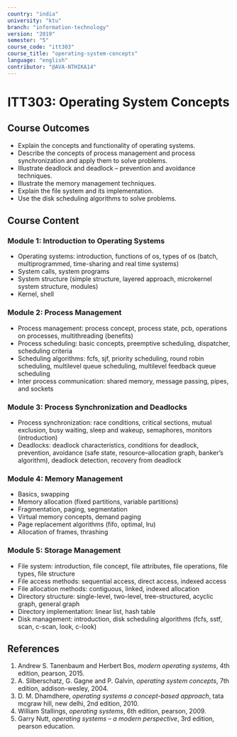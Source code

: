```yaml
---
country: "india"
university: "ktu"
branch: "information-technology"
version: "2019"
semester: "5"
course_code: "itt303"
course_title: "operating-system-concepts"
language: "english"
contributor: "@AVA-NTHIKA14"
---
```


# ITT303: Operating System Concepts

## Course Outcomes

* Explain the concepts and functionality of operating systems.  
* Describe the concepts of process management and process synchronization and apply them to solve problems.  
* Illustrate deadlock and deadlock – prevention and avoidance techniques.  
* Illustrate the memory management techniques.  
* Explain the file system and its implementation.  
* Use the disk scheduling algorithms to solve problems.  

## Course Content

### Module 1: Introduction to Operating Systems

* Operating systems: introduction, functions of os, types of os (batch, multiprogrammed, time-sharing and real time systems)  
* System calls, system programs  
* System structure (simple structure, layered approach, microkernel system structure, modules)  
* Kernel, shell  

### Module 2: Process Management 

* Process management: process concept, process state, pcb, operations on processes, multithreading (benefits)  
* Process scheduling: basic concepts, preemptive scheduling, dispatcher, scheduling criteria  
* Scheduling algorithms: fcfs, sjf, priority scheduling, round robin scheduling, multilevel queue scheduling, multilevel feedback queue scheduling  
* Inter process communication: shared memory, message passing, pipes, and sockets  

### Module 3: Process Synchronization and Deadlocks 

* Process synchronization: race conditions, critical sections, mutual exclusion, busy waiting, sleep and wakeup, semaphores, monitors (introduction)  
* Deadlocks: deadlock characteristics, conditions for deadlock, prevention, avoidance (safe state, resource–allocation graph, banker’s algorithm), deadlock detection, recovery from deadlock  

### Module 4: Memory Management

* Basics, swapping  
* Memory allocation (fixed partitions, variable partitions)  
* Fragmentation, paging, segmentation  
* Virtual memory concepts, demand paging  
* Page replacement algorithms (fifo, optimal, lru)  
* Allocation of frames, thrashing  

### Module 5: Storage Management

* File system: introduction, file concept, file attributes, file operations, file types, file structure  
* File access methods: sequential access, direct access, indexed access  
* File allocation methods: contiguous, linked, indexed allocation  
* Directory structure: single-level, two-level, tree-structured, acyclic graph, general graph  
* Directory implementation: linear list, hash table  
* Disk management: introduction, disk scheduling algorithms (fcfs, sstf, scan, c-scan, look, c-look)  

## References

1. Andrew S. Tanenbaum and Herbert Bos, *modern operating systems*, 4th edition, pearson, 2015.  
2. A. Silberschatz, G. Gagne and P. Galvin, *operating system concepts*, 7th edition, addison-wesley, 2004.  
3. D. M. Dhamdhere, *operating systems a concept-based approach*, tata mcgraw hill, new delhi, 2nd edition, 2010.  
4. William Stallings, *operating systems*, 6th edition, pearson, 2009.  
5. Garry Nutt, *operating systems – a modern perspective*, 3rd edition, pearson education.  
